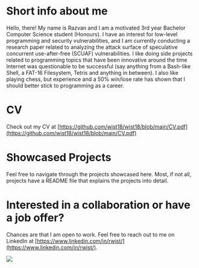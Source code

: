 # Short info about me

Hello, there! My name is Razvan and I am a motivated 3rd year Bachelor Computer Science student (Honours). I have an interest for low-level programming and security vulnerabilities, and I am currently conducting a research paper related to analyzing the attack surface of speculative concurrent use-after-free (SCUAF) vulnerabilities. I like doing side projects related to programming topics that have been innovative around the time Internet was questionable to be successful (say anything from a Bash-like Shell, a FAT-16 Filesystem, Tetris and anything in between). I also like playing chess, but experience and a 50% win/lose rate has shown that I should better stick to programming as a career. 

# CV

Check out my CV at [https://github.com/wist18/wist18/blob/main/CV.pdf](https://github.com/wist18/wist18/blob/main/CV.pdf)

# Showcased Projects

Feel free to navigate through the projects showcased here. Most, if not all, projects have a README file that explains the projects into detail.

# Interested in a collaboration or have a job offer?

Chances are that I am open to work. Feel free to reach out to me on LinkedIn at [https://www.linkedin.com/in/rwist/](https://www.linkedin.com/in/rwist/).

![](https://komarev.com/ghpvc/?username=wist18&abbreviated=true)
